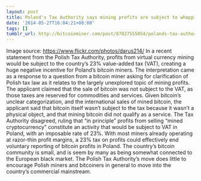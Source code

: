 ```yaml
---
layout: post
title: Poland's Tax Authority says mining profits are subject to whopping 23% VAT
date: '2014-05-27T16:04:21+08:00'
tags: []
tumblr_url: http://bitcoinminer.com/post/87027555054/polands-tax-authority-says-mining-profits-are
---
```



Image source: https://www.flickr.com/photos/darus214/
In a recent statement from the Polish Tax Authority, profits from virtual currency mining would be subject to the country’s 23% value-added tax (VAT), creating a huge negative incentive for Poland’s bitcoin miners. The interpretation came as a response to a question from a bitcoin miner asking for clarification of Polish tax law as it relates to the largely unexplored topic of mining profits.
The applicant claimed that the sale of bitcoin was not subject to the VAT, as those taxes are reserved for commodities and services. Given bitcoin’s unclear categorization, and the international sales of mined bitcoin, the applicant said that bitcoin itself wasn’t subject to the tax because it wasn’t a physical object, and that mining bitcoin did not qualify as a service.
The Tax Authority disagreed, ruling that “in principle” profits from selling “mined cryptocurrency” constitute an activity that would be subject to VAT in Poland, with an imposable rate of 23%.
With most miners already operating at razor-thin profit margins, a 23% tax on profits could effectively end voluntary reporting of bitcoin profits in Poland. The country’s bitcoin community is small, and is seem by many as being somewhat connected to the European black market. The Polish Tax Authority’s move does little to encourage Polish miners and bitcoiners in general to move into the country’s commercial mainstream.
